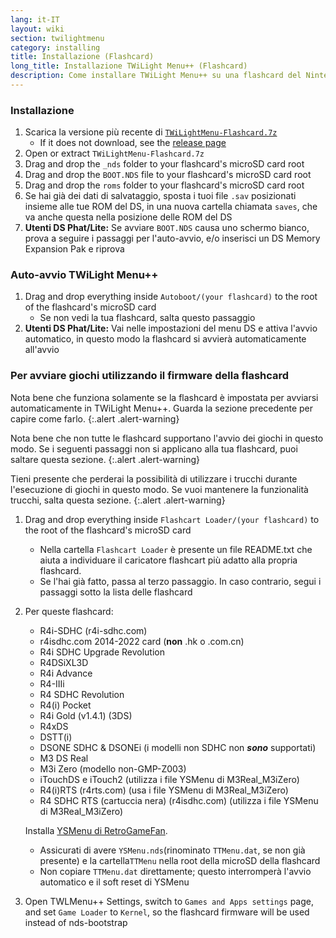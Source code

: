 ```yaml
---
lang: it-IT
layout: wiki
section: twilightmenu
category: installing
title: Installazione (Flashcard)
long_title: Installazione TWiLight Menu++ (Flashcard)
description: Come installare TWiLight Menu++ su una flashcard del Nintendo DS
---
```


### Installazione
1. Scarica la versione più recente di [`TWiLightMenu-Flashcard.7z`](https://github.com/DS-Homebrew/TWiLightMenu/releases/latest/download/TWiLightMenu-Flashcard.7z)
   - If it does not download, see the [release page](https://github.com/DS-Homebrew/TWiLightMenu/releases/latest)
1. Open or extract `TWiLightMenu-Flashcard.7z`
1. Drag and drop the `_nds` folder to your flashcard's microSD card root
1. Drag and drop the `BOOT.NDS` file to your flashcard's microSD card root
1. Drag and drop the `roms` folder to your flashcard's microSD card root
1. Se hai già dei dati di salvataggio, sposta i tuoi file `.sav` posizionati insieme alle tue ROM del DS, in una nuova cartella chiamata `saves`, che va anche questa nella posizione delle ROM del DS
1. **Utenti DS Phat/Lite:** Se avviare `BOOT.NDS` causa uno schermo bianco, prova a seguire i passaggi per l'auto-avvio, e/o inserisci un DS Memory Expansion Pak e riprova

### Auto-avvio TWiLight Menu++
1. Drag and drop everything inside `Autoboot/(your flashcard)` to the root of the flashcard's microSD card
   - Se non vedi la tua flashcard, salta questo passaggio
1. **Utenti DS Phat/Lite:** Vai nelle impostazioni del menu DS e attiva l'avvio automatico, in questo modo la flashcard si avvierà automaticamente all'avvio

### Per avviare giochi utilizzando il firmware della flashcard

Nota bene che funziona solamente se la flashcard è impostata per avviarsi automaticamente in TWiLight Menu++. Guarda la sezione precedente per capire come farlo.
{:.alert .alert-warning}

Nota bene che non tutte le flashcard supportano l'avvio dei giochi in questo modo. Se i seguenti passaggi non si applicano alla tua flashcard, puoi saltare questa sezione.
{:.alert .alert-warning}

Tieni presente che perderai la possibilità di utilizzare i trucchi durante l'esecuzione di giochi in questo modo. Se vuoi mantenere la funzionalità trucchi, salta questa sezione.
{:.alert .alert-warning}

1. Drag and drop everything inside `Flashcart Loader/(your flashcard)` to the root of the flashcard's microSD card
   - Nella cartella `Flashcart Loader` è presente un file README.txt che aiuta a individuare il caricatore flashcart più adatto alla propria flashcard.
   - Se l'hai già fatto, passa al terzo passaggio. In caso contrario, segui i passaggi sotto la lista delle flashcard

1. Per queste flashcard:
   - R4i-SDHC (r4i-sdhc.com)
   - r4isdhc.com 2014-2022 card (**non** .hk o .com.cn)
   - R4i SDHC Upgrade Revolution
   - R4DSiXL3D
   - R4i Advance
   - R4-IIIi
   - R4 SDHC Revolution
   - R4(i) Pocket
   - R4i Gold (v1.4.1) (3DS)
   - R4xDS
   - DSTT(i)
   - DSONE SDHC & DSONEi (i modelli non SDHC non ***sono*** supportati)
   - M3 DS Real
   - M3i Zero (modello non-GMP-Z003)
   - iTouchDS e iTouch2 (utilizza i file YSMenu di M3Real_M3iZero)
   - R4(i)RTS (r4rts.com) (usa i file YSMenu di M3Real_M3iZero)
   - R4 SDHC RTS (cartuccia nera) (r4isdhc.com) (utilizza i file YSMenu di M3Real_M3iZero)

   Installa [YSMenu di RetroGameFan](https://gbatemp.net/download/35737/).
      - Assicurati di avere `YSMenu.nds`(rinominato `TTMenu.dat`, se non già presente) e la cartella`TTMenu` nella root della microSD della flashcard
      - Non copiare `TTMenu.dat` direttamente; questo interromperà l'avvio automatico e il soft reset di YSMenu
1. Open TWLMenu++ Settings, switch to `Games and Apps settings` page, and set `Game Loader` to `Kernel`, so the flashcard firmware will be used instead of nds-bootstrap
